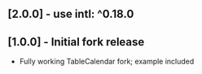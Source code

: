 ## [2.0.0] - use intl: ^0.18.0
## [1.0.0] - Initial fork release

* Fully working TableCalendar fork; example included
